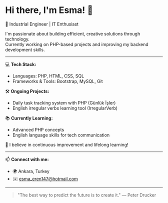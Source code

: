 # Hi there, I'm Esma! 👋

🚀 Industrial Engineer | IT Enthusiast

I'm passionate about building efficient, creative solutions through technology.  
Currently working on PHP-based projects and improving my backend development skills.

---

💻 **Tech Stack:**  
- Languages: PHP, HTML, CSS, SQL  
- Frameworks & Tools: Bootstrap, MySQL, Git

🛠️ **Ongoing Projects:**  
- Daily task tracking system with PHP (Günlük İşler)
- English irregular verbs learning tool (IrregularVerb)

📚 **Currently Learning:**  
- Advanced PHP concepts  
- English language skills for tech communication

🌱 I believe in continuous improvement and lifelong learning!

---

📫 **Connect with me:**  
- 🌍 Ankara, Turkey  
- ✉️ esma_eren147@hotmail.com

---
> "The best way to predict the future is to create it." — Peter Drucker

